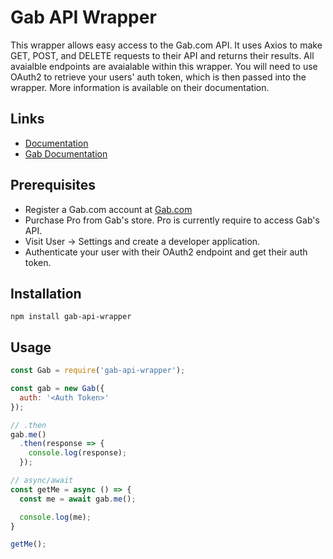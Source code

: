 # Gab API Wrapper
This wrapper allows easy access to the Gab.com API. It uses Axios to make GET, POST, and DELETE requests to their API and returns their results. All avaialble endpoints are avaialable within this wrapper.
You will need to use OAuth2 to retrieve your users' auth token, which is then passed into the wrapper. More information is available on their documentation.

## Links
- [Documentation](https://gavkaz.github.io/Gab-API-Wrapper/)
- [Gab Documentation](https://developers.gab.com/)

## Prerequisites
- Register a Gab.com account at [Gab.com](https://gab.com/)
- Purchase Pro from Gab's store. Pro is currently require to access Gab's API.
- Visit User -> Settings and create a developer application.
- Authenticate your user with their OAuth2 endpoint and get their auth token.

## Installation
```
npm install gab-api-wrapper
```

## Usage
```js
const Gab = require('gab-api-wrapper');

const gab = new Gab({
  auth: '<Auth Token>'
});

// .then
gab.me()
  .then(response => {
    console.log(response);
  });

// async/await
const getMe = async () => {
  const me = await gab.me();

  console.log(me);
}

getMe();
```
